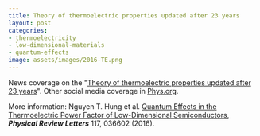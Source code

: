 ```yaml
---
title: Theory of thermoelectric properties updated after 23 years
layout: post
categories:
- thermoelectricity
- low-dimensional-materials
- quantum-effects
image: assets/images/2016-TE.png
---
```


News coverage on the "[Theory of thermoelectric properties updated after 23 years](https://www.tohoku.ac.jp/en/press/thermoelectric_properties_theory_updated.html)". Other social media coverage in [Phys.org](https://phys.org/news/2016-08-theory-thermoelectric-properties-years.html).

More information: Nguyen T. Hung et al. [Quantum Effects in the Thermoelectric Power Factor of Low-Dimensional Semiconductors](https://journals.aps.org/prl/abstract/10.1103/PhysRevLett.117.036602), ***Physical Review Letters*** 117, 036602 (2016).
